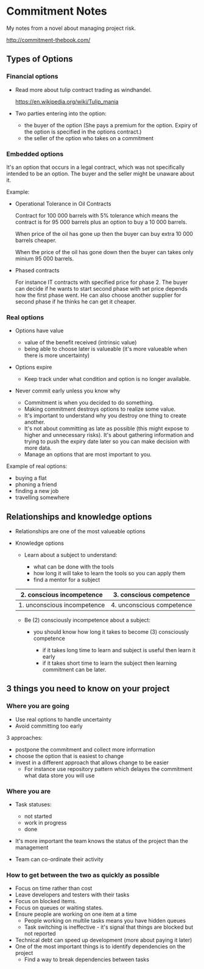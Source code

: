 # Commitment Notes

My notes from a novel about managing project risk.

http://commitment-thebook.com/

## Types of Options

### Financial options

* Read more about tulip contract trading as windhandel.

  https://en.wikipedia.org/wiki/Tulip_mania

* Two parties entering into the option:

  * the buyer of the option (She pays a premium for the option. Expiry of the option is specified in the options contract.)
  * the seller of the option who takes on a commitment

### Embedded options

It's an option that occurs in a legal contract, which was not specifically intended to be an option. The buyer and the seller might be unaware about it.

Example:

* Operational Tolerance in Oil Contracts

  Contract for 100 000 barrels with 5% tolerance which means the contract is for 95 000 barrels plus an option to buy a 10 000 barrels.

  When price of the oil has gone up then the buyer can buy extra 10 000 barrels cheaper.

  When the price of the oil has gone down then the buyer can takes only minium 95 000 barrels.

* Phased contracts

  For instance IT contracts with specified price for phase 2. The buyer can decide if he wants to start second phase with set price depends how the first phase went. He can also choose another supplier for second phase if he thinks he can get it cheaper.

### Real options

* Options have value

  * value of the benefit received (intrinsic value)
  * being able to choose later is valueable (it's more valueable when there is more uncertainty)

* Options expire

  * Keep track under what condition and option is no longer available.

* Never commit early unless you know why

  * Commitment is when you decided to do something.
  * Making commitment destroys options to realize some value.
  * It's important to understand why you destroy one thing to create another.
  * It's not about committing as late as possible (this might expose to higher and unnecessary risks). It's about gathering information and trying to push the expiry date later so you can make decision with more data.
  * Manage an options that are most important to you.

Example of real options:

* buying a flat
* phoning a friend
* finding a new job
* travelling somewhere

## Relationships and knowledge options

* Relationships are one of the most valueable options

* Knowledge options

  * Learn about a subject to understand:

    * what can be done with the tools
    * how long it will take to learn the tools so you can apply them
    * find a mentor for a subject

  | 2. conscious incompetence   | 3. conscious competence   |
  |-----------------------------|---------------------------|
  | 1. unconscious incompetence | 4. unconscious competence |

  * Be (2) consciously incompetence about a subject:

    * you should know how long it takes to become (3) consciously competence

      * if it takes long time to learn and subject is useful then learn it early
      * if it takes short time to learn the subject then learning commitment can be later.

## 3 things you need to know on your project

### Where you are going

  * Use real options to handle uncertainty
  * Avoid committing too early

3 approaches:

* postpone the commitment and collect more information
* choose the option that is easiest to change
* invest in a different approach that allows change to be easier
  * For instance use repository pattern which delayes the commitment what data store you will use

### Where you are

  * Task statuses:

    * not started
    * work in progress
    * done

  * It's more important the team knows the status of the project than the management

  * Team can co-ordinate their activity

### How to get between the two as quickly as possible

  * Focus on time rather than cost
  * Leave developers and testers with their tasks
  * Focus on blocked items.
  * Focus on queues or waiting states.
  * Ensure people are working on one item at a time
    * People working on multile tasks means you have hidden queues
    * Task switching is ineffective - it's signal that things are blocked but not reported
  * Technical debt can speed up development (more about paying it later)
  * One of the most important things is to identify dependencies on the project
    * Find a way to break dependencies between tasks

